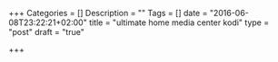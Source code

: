 +++
Categories = []
Description = ""
Tags = []
date = "2016-06-08T23:22:21+02:00"
title = "ultimate home media center kodi"
type = "post"
draft = "true"

+++
